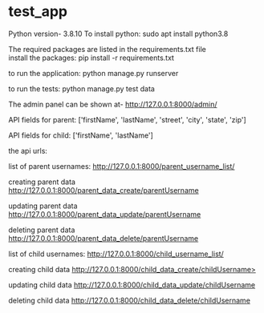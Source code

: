 # test_app

Python version- 3.8.10
To install python:
sudo apt install python3.8

The required packages are listed in the requirements.txt file<br>
install the packages:
pip install -r requirements.txt

to run the application:
python manage.py runserver

to run the tests:
python manage.py test data

The admin panel can be shown at-
http://127.0.0.1:8000/admin/

API fields for parent:
 ['firstName', 'lastName', 'street', 'city', 'state', 'zip']

API fields for child:
['firstName', 'lastName']

the api urls:

list of parent usernames:
http://127.0.0.1:8000/parent_username_list/

creating parent data
http://127.0.0.1:8000/parent_data_create/parentUsername
  
updating parent data
http://127.0.0.1:8000/parent_data_update/parentUsername

deleting parent data
http://127.0.0.1:8000/parent_data_delete/parentUsername

  
  
list of child usernames:
http://127.0.0.1:8000/child_username_list/
  
creating child data
http://127.0.0.1:8000/child_data_create/childUsername>
  
updating child data
http://127.0.0.1:8000/child_data_update/childUsername

deleting child data
http://127.0.0.1:8000/child_data_delete/childUsername

